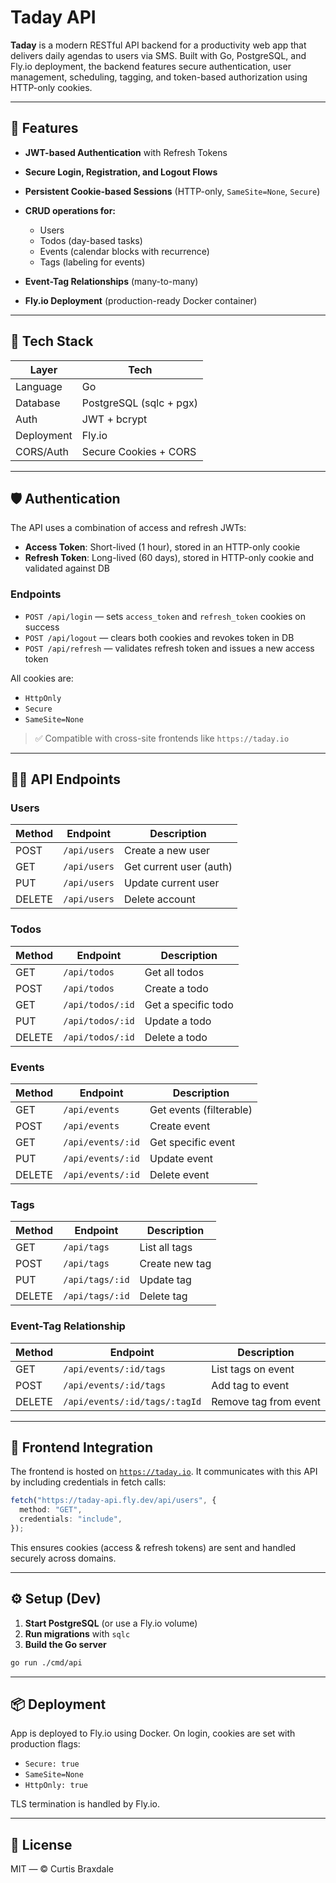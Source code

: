 # Taday API

**Taday** is a modern RESTful API backend for a productivity web app that delivers daily agendas to users via SMS. Built with Go, PostgreSQL, and Fly.io deployment, the backend features secure authentication, user management, scheduling, tagging, and token-based authorization using HTTP-only cookies.

---

## 🚀 Features

* **JWT-based Authentication** with Refresh Tokens
* **Secure Login, Registration, and Logout Flows**
* **Persistent Cookie-based Sessions** (HTTP-only, `SameSite=None`, `Secure`)
* **CRUD operations for:**

  * Users
  * Todos (day-based tasks)
  * Events (calendar blocks with recurrence)
  * Tags (labeling for events)
* **Event-Tag Relationships** (many-to-many)
* **Fly.io Deployment** (production-ready Docker container)

---

## 🔧 Tech Stack

| Layer      | Tech                      |
| ---------- | ------------------------- |
| Language   | Go                        |
| Database   | PostgreSQL (sqlc + pgx)   |
| Auth       | JWT + bcrypt              |
| Deployment | Fly.io                    |
| CORS/Auth  | Secure Cookies + CORS     |

---

## 🛡 Authentication

The API uses a combination of access and refresh JWTs:

* **Access Token**: Short-lived (1 hour), stored in an HTTP-only cookie
* **Refresh Token**: Long-lived (60 days), stored in HTTP-only cookie and validated against DB

### Endpoints

* `POST /api/login` — sets `access_token` and `refresh_token` cookies on success
* `POST /api/logout` — clears both cookies and revokes token in DB
* `POST /api/refresh` — validates refresh token and issues a new access token

All cookies are:

* `HttpOnly`
* `Secure`
* `SameSite=None`

> ✅ Compatible with cross-site frontends like `https://taday.io`

---

## 🧑‍💻 API Endpoints

### Users

| Method | Endpoint     | Description             |
| ------ | ------------ | ----------------------- |
| POST   | `/api/users` | Create a new user       |
| GET    | `/api/users` | Get current user (auth) |
| PUT    | `/api/users` | Update current user     |
| DELETE | `/api/users` | Delete account          |

### Todos

| Method | Endpoint         | Description         |
| ------ | ---------------- | ------------------- |
| GET    | `/api/todos`     | Get all todos       |
| POST   | `/api/todos`     | Create a todo       |
| GET    | `/api/todos/:id` | Get a specific todo |
| PUT    | `/api/todos/:id` | Update a todo       |
| DELETE | `/api/todos/:id` | Delete a todo       |

### Events

| Method | Endpoint          | Description             |
| ------ | ----------------- | ----------------------- |
| GET    | `/api/events`     | Get events (filterable) |
| POST   | `/api/events`     | Create event            |
| GET    | `/api/events/:id` | Get specific event      |
| PUT    | `/api/events/:id` | Update event            |
| DELETE | `/api/events/:id` | Delete event            |

### Tags

| Method | Endpoint        | Description    |
| ------ | --------------- | -------------- |
| GET    | `/api/tags`     | List all tags  |
| POST   | `/api/tags`     | Create new tag |
| PUT    | `/api/tags/:id` | Update tag     |
| DELETE | `/api/tags/:id` | Delete tag     |

### Event-Tag Relationship

| Method | Endpoint                      | Description           |
| ------ | ----------------------------- | --------------------- |
| GET    | `/api/events/:id/tags`        | List tags on event    |
| POST   | `/api/events/:id/tags`        | Add tag to event      |
| DELETE | `/api/events/:id/tags/:tagId` | Remove tag from event |

---

## 🧩 Frontend Integration

The frontend is hosted on [`https://taday.io`](https://taday.io). It communicates with this API by including credentials in fetch calls:

```ts
fetch("https://taday-api.fly.dev/api/users", {
  method: "GET",
  credentials: "include",
});
```

This ensures cookies (access & refresh tokens) are sent and handled securely across domains.

---

## ⚙️ Setup (Dev)

1. **Start PostgreSQL** (or use a Fly.io volume)
2. **Run migrations** with `sqlc`
3. **Build the Go server**

```bash
go run ./cmd/api
```

---

## 📦 Deployment

App is deployed to Fly.io using Docker. On login, cookies are set with production flags:

* `Secure: true`
* `SameSite=None`
* `HttpOnly: true`

TLS termination is handled by Fly.io.

---

## 📄 License

MIT — © Curtis Braxdale
